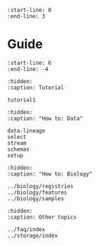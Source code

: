 ```{include} ../../README.md
:start-line: 0
:end-line: 3
```

# Guide

```{include} ../../README.md
:start-line: 6
:end-line: -4
```

```{toctree}
:hidden:
:caption: Tutorial

tutorial1
```

```{toctree}
:hidden:
:caption: "How to: Data"

data-lineage
select
stream
schemas
setup
```

```{toctree}
:hidden:
:caption: "How to: Biology"

../biology/registries
../biology/features
../biology/samples
```

```{toctree}
:hidden:
:caption: Other topics

../faq/index
../storage/index
```
